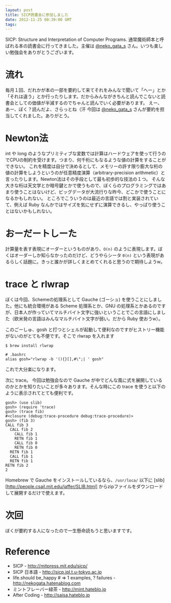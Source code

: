 ```yaml
---
layout: post
title: SICP読書会に参加しました
date: 2012-11-25 00:39:00 GMT
tags: 
---
```

SICP: Structure and Interpretation of Computer Programs. 通常魔術師本と呼ばれる本の読書会に行ってきました。主催は [@neko_gata_s][] さん。いつも楽しい勉強会をありがとうございます。

# 流れ
毎月１回、だれかが本の一部を要約して来てそれをみんなで聞いて「へー」とか「それは違う」とか行ったりします。だからみんながきちんと読んでこないと読書会としての価値が半減するのでちゃんと読んでいく必要があります。
えー、あー、ぼく？読んだよ、さらっとね（汗
今回は [@neko_gata_s][] さんが要約を担当してくれました。ありがとう。

# Newton法
int や long のようなプリミティブな変数では計算はハードウェアを使って行うのでCPUの制約を受けます。つまり、何千桁にもなるような値の計算をすることができない。
これを精度は自分で決めるとして、メモリーの許す限り膨大な桁の値の計算をしようというのが任意精度演算（arbitrary-precision arithmetic）と言ったりします。Newton法はその手段として最も初歩的な技法の１つ。
そんな大きな桁は天文学とか暗号鍵とかで使うもので、ぼくらのプログラミングではあまり使うことはないけど、ビッグデータが大流行りな昨今、どこかで使うことになるかもしれない。
ところでこういうのは最近の言語では割と実装されていて、例えば Ruby なんかではサイズを気にせずに演算できるし、やっぱり使うことはないかもしれない。

# おーだートしーた
計算量を表す表現にオーダーというものがあり、`O(n)` のように表現します。ぼくはオーダーしか知らなかったのだけど、どうやらシータ `Θ(n)` という表現があるらしく話題に。きっと誰かが詳しくまとめてくれると思うので期待しようw。

# trace と rlwrap
ぼくは今回、Schemeの処理系として Gauche (ゴーシュ) を使うことにしました。他にも統合環境がある Scheme 処理系とか、GNU の処理系とかあるのですが、日本人が作っていてマルチバイト文字に強いということでこの言語にしました（欧米発の言語はみんなマルチバイト文字が弱い。だから Ruby 使おうw）。

このごーしゅ、gosh と打つとシェルが起動して便利なのですがヒストリー機能がないのがとても不便です。そこで rlwrap を入れます

    $ brew install rlwrap

    # .bashrc
    alias gosh="rlwrap -b '(){}[],#\";| ' gosh"

これで大分楽になります。

次に trace。
今回は勉強会なので Gauche が中でどんな風に式を展開しているのかとかを知りたいことが多々あります。そんな時にこの trace を使うと以下のように表示されてとても便利です。

    gosh> (use slib)
    gosh> (require 'trace)
    gosh> (trace fib)
    #<closure (debug:trace-procedure debug:trace-procedure)>
    gosh> (fib 3)
    CALL fib 3
      CALL fib 2
        CALL fib 1
        RETN fib 1
        CALL fib 0
        RETN fib 0
      RETN fib 1
      CALL fib 1
      RETN fib 1
    RETN fib 2
    2  


Homebrew で Gauche をインストールしているなら、`/usr/loca/` 以下に [slib][http://people.csail.mit.edu/jaffer/SLIB.html] からzipファイルをダウンロードして展開するだけで使えます。

# 次回
ぼくが要約する人になったので一生懸命読もうと思いますです。

# Reference
* SICP - http://mitpress.mit.edu/sicp/
* SICP 日本語 - http://sicp.ipl.t.u-tokyo.ac.jp
* life.should be_happy # => 1 examples, ? failures - http://nekogata.hatenablog.com
* ミントフレーバー緑茶 - http://mint.hateblo.jp
* After Coding - http://saisa.hateblo.jp

[@neko_gata_s]: http://twitter.com/neko_gata_s
